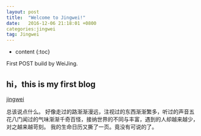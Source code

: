 ```yaml
---
layout: post
title:  "Welcome to Jingwei!"
date:   2016-12-06 21:18:01 +0800
categories:jingwei
tag: Jingwei
---
```


* content
{:toc}


First POST build by WeiJing.


hi，this is my first blog
------------------------



[jingwei](#)


总该说点什么。
好像走过的路渐渐漫远，注视过的东西渐渐繁多，听过的声音五花八门闻过的气味渐渐千奇百怪，接纳世界的不同与丰富，遇到的人却越来越少，对之越来越苛刻。
我的生命日历又撕了一页。竟没有可说的了。
